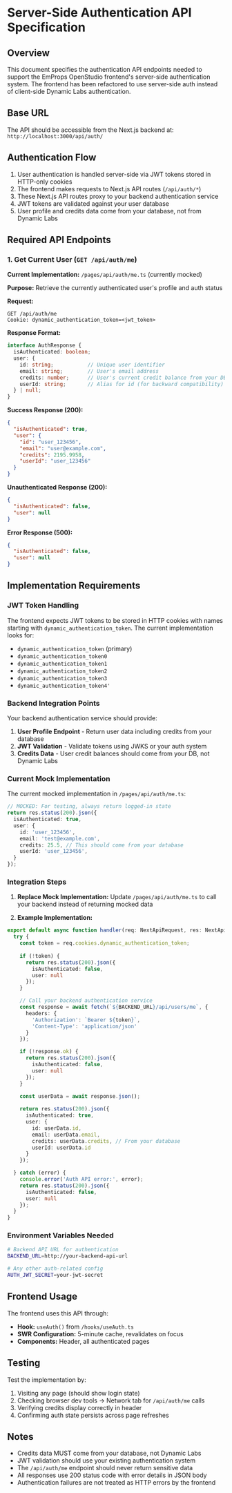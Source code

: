 # Server-Side Authentication API Specification

## Overview

This document specifies the authentication API endpoints needed to support the EmProps OpenStudio frontend's server-side authentication system. The frontend has been refactored to use server-side auth instead of client-side Dynamic Labs authentication.

## Base URL

The API should be accessible from the Next.js backend at: `http://localhost:3000/api/auth/`

## Authentication Flow

1. User authentication is handled server-side via JWT tokens stored in HTTP-only cookies
2. The frontend makes requests to Next.js API routes (`/api/auth/*`)
3. These Next.js API routes proxy to your backend authentication service
4. JWT tokens are validated against your user database
5. User profile and credits data come from your database, not from Dynamic Labs

## Required API Endpoints

### 1. Get Current User (`GET /api/auth/me`)

**Current Implementation:** `/pages/api/auth/me.ts` (currently mocked)

**Purpose:** Retrieve the currently authenticated user's profile and auth status

**Request:**
```http
GET /api/auth/me
Cookie: dynamic_authentication_token=<jwt_token>
```

**Response Format:**
```typescript
interface AuthResponse {
  isAuthenticated: boolean;
  user: {
    id: string;           // Unique user identifier
    email: string;        // User's email address  
    credits: number;      // User's current credit balance from your DB
    userId: string;       // Alias for id (for backward compatibility)
  } | null;
}
```

**Success Response (200):**
```json
{
  "isAuthenticated": true,
  "user": {
    "id": "user_123456",
    "email": "user@example.com", 
    "credits": 2195.9958,
    "userId": "user_123456"
  }
}
```

**Unauthenticated Response (200):**
```json
{
  "isAuthenticated": false,
  "user": null
}
```

**Error Response (500):**
```json
{
  "isAuthenticated": false,
  "user": null
}
```

## Implementation Requirements

### JWT Token Handling

The frontend expects JWT tokens to be stored in HTTP cookies with names starting with `dynamic_authentication_token`. The current implementation looks for:

- `dynamic_authentication_token` (primary)
- `dynamic_authentication_token0` 
- `dynamic_authentication_token1`
- `dynamic_authentication_token2`
- `dynamic_authentication_token3`
- `dynamic_authentication_token4'`

### Backend Integration Points

Your backend authentication service should provide:

1. **User Profile Endpoint** - Return user data including credits from your database
2. **JWT Validation** - Validate tokens using JWKS or your auth system
3. **Credits Data** - User credit balances should come from your DB, not Dynamic Labs

### Current Mock Implementation

The current mocked implementation in `/pages/api/auth/me.ts`:

```typescript
// MOCKED: For testing, always return logged-in state
return res.status(200).json({
  isAuthenticated: true,
  user: {
    id: 'user_123456',
    email: 'test@example.com',
    credits: 25.5, // This should come from your database
    userId: 'user_123456',
  }
});
```

### Integration Steps

1. **Replace Mock Implementation:** Update `/pages/api/auth/me.ts` to call your backend instead of returning mocked data

2. **Example Implementation:**
```typescript
export default async function handler(req: NextApiRequest, res: NextApiResponse) {
  try {
    const token = req.cookies.dynamic_authentication_token;
    
    if (!token) {
      return res.status(200).json({
        isAuthenticated: false,
        user: null
      });
    }

    // Call your backend authentication service
    const response = await fetch(`${BACKEND_URL}/api/users/me`, {
      headers: {
        'Authorization': `Bearer ${token}`,
        'Content-Type': 'application/json'
      }
    });

    if (!response.ok) {
      return res.status(200).json({
        isAuthenticated: false,
        user: null
      });
    }

    const userData = await response.json();
    
    return res.status(200).json({
      isAuthenticated: true,
      user: {
        id: userData.id,
        email: userData.email,
        credits: userData.credits, // From your database
        userId: userData.id
      }
    });

  } catch (error) {
    console.error('Auth API error:', error);
    return res.status(200).json({
      isAuthenticated: false,
      user: null
    });
  }
}
```

### Environment Variables Needed

```bash
# Backend API URL for authentication
BACKEND_URL=http://your-backend-api-url

# Any other auth-related config
AUTH_JWT_SECRET=your-jwt-secret
```

## Frontend Usage

The frontend uses this API through:

- **Hook:** `useAuth()` from `/hooks/useAuth.ts`
- **SWR Configuration:** 5-minute cache, revalidates on focus
- **Components:** Header, all authenticated pages

## Testing

Test the implementation by:

1. Visiting any page (should show login state)
2. Checking browser dev tools → Network tab for `/api/auth/me` calls
3. Verifying credits display correctly in header
4. Confirming auth state persists across page refreshes

## Notes

- Credits data MUST come from your database, not Dynamic Labs
- JWT validation should use your existing authentication system
- The `/api/auth/me` endpoint should never return sensitive data
- All responses use 200 status code with error details in JSON body
- Authentication failures are not treated as HTTP errors by the frontend